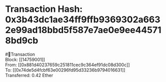 
Transaction Hash: 0x3b43dc1ae34ff9ffb9369302a6632e99ad18bbd5f587e7ae0e9ee445718bd9cb
====================================================================================
  
#💸Transaction  
Block: [[14759001]]  
From: [[0x881d40237659c251811cec9c364ef91dc08d300c]]  
To: [[0x74de5d4fcbf63e00296fd95d33236b9794016631]]  
Transferred: 0.42 Ether